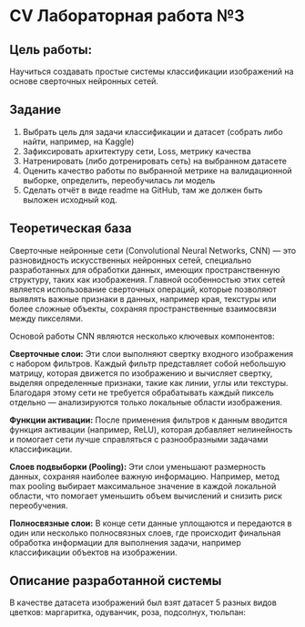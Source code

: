 # CV Лабораторная работа №3

## Цель работы:
Научиться создавать простые системы классификации изображений на основе сверточных нейронных сетей.

## Задание
1. Выбрать цель для задачи классификации и датасет (собрать либо найти, например, на Kaggle)
2. Зафиксировать архитектуру сети, Loss, метрику качества
3. Натренировать (либо дотренировать сеть) на выбранном датасете
4. Оценить качество работы по выбранной метрике на валидационной выборке, определить, переобучилась ли модель
5. Сделать отчёт в виде readme на GitHub, там же должен быть выложен исходный код.

## Теоретическая база
Сверточные нейронные сети (Convolutional Neural Networks, CNN) — это разновидность искусственных нейронных сетей, специально разработанных для обработки данных, имеющих пространственную структуру, таких как изображения. Главной особенностью этих сетей является использование сверточных операций, которые позволяют выявлять важные признаки в данных, например края, текстуры или более сложные объекты, сохраняя пространственные взаимосвязи между пикселями.

Основой работы CNN являются несколько ключевых компонентов:

<b>Сверточные слои:</b> Эти слои выполняют свертку входного изображения с набором фильтров. Каждый фильтр представляет собой небольшую матрицу, которая движется по изображению и вычисляет свертку, выделяя определенные признаки, такие как линии, углы или текстуры. Благодаря этому сети не требуется обрабатывать каждый пиксель отдельно — анализируются только локальные области изображения.

<b>Функции активации:</b> После применения фильтров к данным вводится функция активации (например, ReLU), которая добавляет нелинейность и помогает сети лучше справляться с разнообразными задачами классификации.

<b>Слоев подвыборки (Pooling):</b> Эти слои уменьшают размерность данных, сохраняя наиболее важную информацию. Например, метод max pooling выбирает максимальное значение в каждой локальной области, что помогает уменьшить объем вычислений и снизить риск переобучения.

<b>Полносвязные слои:</b> В конце сети данные уплощаются и передаются в один или несколько полносвязных слоев, где происходит финальная обработка информации для выполнения задачи, например классификации объектов на изображении.

## Описание разработанной системы
В качестве датасета изображений был взят датасет 5 разных видов цветков: маргаритка, одуванчик, роза, подсолнух, тюльпан:

